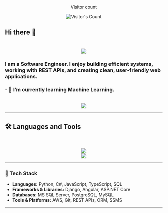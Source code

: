 <div align="center"> 
  <p>Visitor count</p>
  <img src="https://profile-counter.glitch.me/vaishnaviG14/count.svg" alt="Visitor's Count" />
</div>

## Hi there 👋
<h1 align="center">
    <img src="https://readme-typing-svg.herokuapp.com/?font=Inter&size=48&center=true&vCenter=true&width=500&height=70&color=#17202a&duration=4000&lines=I'm+Vaishnavi!;" />
</h1>

### I am a Software Engineer. I enjoy building efficient systems, working with REST APIs, and creating clean, user-friendly web applications.

### - 🌱 I’m currently learning Machine Learning.

<br>

<div align="center">
  <a href="https://linkedin.com/in/vaishnavig14" target="_blank">
    <img src="https://img.shields.io/badge/LinkedIn-0077B5?style=for-the-badge&logo=linkedin&logoColor=white" target="_blank" />
  </a>
</div>

<hr>

## 🛠️ Languages and Tools

<br>

<p align="center">
  <img src="https://skillicons.dev/icons?i=python,javascript,typescript,html,css" /></br>
  <img src="https://skillicons.dev/icons?i=django,angular,dotnet,aws,mysql,postgresql,git" />
</p>

---

### 💼 Tech Stack  
- **Languages:** Python, C#, JavaScript, TypeScript, SQL  
- **Frameworks & Libraries:** Django, Angular, ASP.NET Core  
- **Databases:** MS SQL Server, PostgreSQL, MySQL  
- **Tools & Platforms:** AWS, Git, REST APIs, ORM, SSMS


<hr>


<!--
**vaishnaviG14/vaishnaviG14** is a ✨ _special_ ✨ repository because its `README.md` (this file) appears on your GitHub profile.

Here are some ideas to get you started:

- 🔭 I’m currently working on ...
- 🌱 I’m currently learning ...
- 👯 I’m looking to collaborate on ...
- 🤔 I’m looking for help with ...
- 💬 Ask me about ...
- 📫 How to reach me: ...
- 😄 Pronouns: ...
- ⚡ Fun fact: ...
-->
